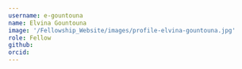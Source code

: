 ```yaml
---
username: e-gountouna
name: Elvina Gountouna
image: '/Fellowship_Website/images/profile-elvina-gountouna.jpg'
role: Fellow
github: 
orcid:
---
```

